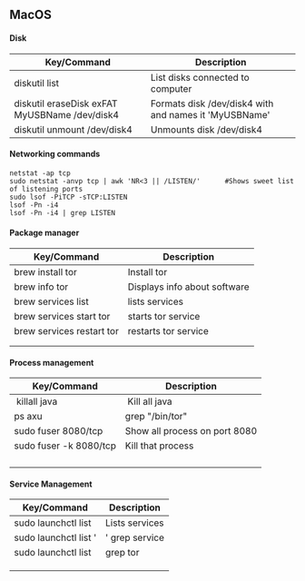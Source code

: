 ## MacOS

#### Disk
| Key/Command | Description |
| ----------- | ----------- |
| diskutil list | List disks connected to computer |
| diskutil eraseDisk exFAT MyUSBName /dev/disk4 | Formats disk /dev/disk4 with and names it 'MyUSBName' |
| diskutil unmount /dev/disk4 | Unmounts disk /dev/disk4 |

#### Networking commands
````
netstat -ap tcp
sudo netstat -anvp tcp | awk 'NR<3 || /LISTEN/'      #Shows sweet list of listening ports
sudo lsof -PiTCP -sTCP:LISTEN
lsof -Pn -i4
lsof -Pn -i4 | grep LISTEN
````

#### Package manager
| Key/Command | Description |
| ----------- | ----------- |
| brew install tor | Install tor |
| brew info tor |  Displays info about software |
| brew services list | lists services |
| brew services start tor | starts tor service |
| brew services restart tor| restarts tor service |
| | |
| | |

#### Process management
| Key/Command | Description |
| ----------- | ----------- |
| killall java | Kill all java |
| ps axu | grep "/bin/tor" | Lists processes with "bin/tor" |
| sudo fuser 8080/tcp | Show all process on port 8080 |
|sudo fuser -k 8080/tcp |Kill that process |
| | |
| | |
| | |
| | |

#### Service Management
| Key/Command | Description |
| ----------- | ----------- |
| sudo launchctl list | Lists services |
| sudo launchctl list '|' grep service | Lists services named 'service' |
| sudo launchctl list | grep tor | Lists services named 'tor' |
| | |
| | |
| | |





